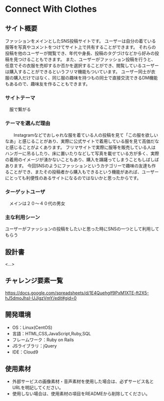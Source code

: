 # Connect With Clothes

## サイト概要
 ファッションをメインとしたSNS投稿サイトです。
 ユーザーは自分の着ている服等を写真やコメントをつけてサイト上で共有することができます。
 それらの投稿を他のユーザーが閲覧でき、年代や身長、投稿のタグづけなどから好みの投稿を見つけることもできます。
 また、ユーザーがファッション投稿を行うと、任意でその衣服を売却するか否かを選択することができ、閲覧しているユーザーは購入することができるというフリマ機能もついています。
 ユーザー同士が衣服の購入だけではなく、同じ服の趣味を持つもの同士で直接交流できるDM機能もあるので、趣味友を作ることもできます。

### サイトテーマ
　服で繋がる

### テーマを選んだ理由
　　Instagramなどでおしゃれな服を着ている人の投稿を見て「この服を欲しいなあ」と感じることがあり、実際に公式サイトで着用している服を見て高価だなと感じることがよくあります。
 フリマサイトで実際に服等を販売している人はハンガーに吊るしたり、床に置いたりなどして写真を載せている方が多く、実際の着用のイメージが湧かないこともあり、購入を躊躇ってしまうこともしばしばあります。
 今回SNSのようにファッションというカテゴリーで趣味の友達も作ることができ、またその投稿者から購入もできるという機能があれば、ユーザーにとっても利便性のあるサイトになるのではないかと思ったからです。

### ターゲットユーザ
　メインは２０〜４０代の男女

### 主な利用シーン
ユーザーがファッションの投稿をしたいと思った時にSNSの一つとして利用してもらう


## 設計書
<...>

## チャレンジ要素一覧
<https://docs.google.com/spreadsheets/d/1E4Quehglf9PxM1XTE-ft2X5-hJ5dmoJhsI-UJlgzVmY/edit#gid=0>

## 開発環境
- OS：Linux(CentOS)
- 言語：HTML,CSS,JavaScript,Ruby,SQL
- フレームワーク：Ruby on Rails
- JSライブラリ：jQuery
- IDE：Cloud9

## 使用素材
- 外部サービスの画像素材・音声素材を使用した場合は、必ずサービス名とURLを明記してください。
- 使用しない場合は、使用素材の項目をREADMEから削除してください。
